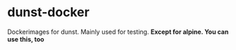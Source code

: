 # dunst-docker

Dockerimages for dunst. Mainly used for testing. **Except for alpine. You can use this, too**
